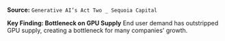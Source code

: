 **Source:** `Generative AI’s Act Two _ Sequoia Capital`

**Key Finding: Bottleneck on GPU Supply**
End user demand has outstripped GPU supply, creating a bottleneck for many companies' growth.
